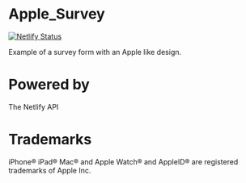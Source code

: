 # Apple_Survey

[![Netlify Status](https://api.netlify.com/api/v1/badges/ecf671b5-4dd8-43d0-9e26-1a1e35fbf0b2/deploy-status)](https://app.netlify.com/sites/apple-survey/deploys)

Example of a survey form with an Apple like design.

# Powered by

The Netlify API

# Trademarks

iPhone® iPad® Mac® and Apple Watch® and AppleID® are registered trademarks of Apple Inc.
